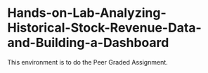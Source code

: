 # Hands-on-Lab-Analyzing-Historical-Stock-Revenue-Data-and-Building-a-Dashboard
This environment is to do the Peer Graded Assignment.
